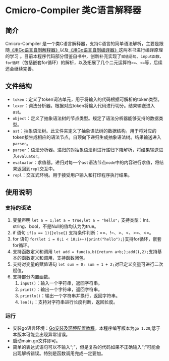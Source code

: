 # Cmicro-Compiler 类C语言解释器
## 简介
Cmicro-Compiler 是一个类C语言解释器，支持C语言的简单语法解析，主要是跟随[《用Go语言自制解释器》](https://weread.qq.com/web/bookDetail/74d32120813ab6de0g019b0e)以及[《用Go语言自制编译器》](https://weread.qq.com/web/bookDetail/38832db0813ab6de0g01886d)这两本书进行编译原理的学习
。目前本程序代码部分借鉴自书中，创新补充实现了`赋值语句`、`input函数`、`for循环`（包括嵌套for循环）的解析，以及拓展了几个二元运算符`>=`、`<=`等，后续还会继续完善。
## 文件结构
* `token`：定义了token词法单元，用于将输入的代码根据可解析的token类型。
* `lexer`：词法分析器。根据对应token将输入代码进行切分。结果输送进入ast。
* `object`：定义了抽象语法树的节点类型。规定了语法分析器能够支持的数据类型。
* `ast`：抽象语法树。此文件夹定义了抽象语法树的数据结构。用于将对应的token接生成相应的语法节点。自顶向下递归生成抽象语法树。结果输送进入`parser`。
* `parser`：语法分析器。递归的对抽象语法树进行递归下降解析，将结果输送进入`evaluator`。
* `evaluator`：求值器。递归对每一个`ast`语法节点`node`中的内容进行求值，将结果返回到`repl`交互中。
* `repl`：交互式环境。用于接受用户输入和打印程序执行结果。
## 使用说明
### 支持的语法
1. 变量声明 
`let a = 1;let a = true;let a = "hello";` 支持类型：int、string、bool，不是Null的值均认为为true。
2. if 语句
`if(a == 1){}else{}` 支持条件判断：==、!=、>、<、>=、<=。
3. for 语句
`for(let i = 0;i < 10;i++){print("hello");}`支持for循环，嵌套for循环。
4. 支持函数定义和调用
`let add = func(a,b){return a+b;};add(1,2);`支持基本的函数定义和调用，支持函数闭包。
5. 支持对变量的赋值语句
`let sum = 0; sum = 1 + 2;`对已定义变量可进行二次赋值。
6. 支持部分内置函数。
   1. `input()`：输入一个字符串，返回字符串。 
   2. `print()`：输出一个字符串，返回字符串。
   3. `println()`：输出一个字符串并换行，返回字符串。
   4. `len();`：支持对字符串进行长度判断，返回长度。
### 运行
- 安装go语言环境：[Go安装及环境配置教程](https://zhuanlan.zhihu.com/p/685639113)。本程序编写版本为`go 1.20`,低于本版本可能会出现异常错误。
- 启动main.go文件即可。
- 简单的表达式语句可以不输入“;”，但是复杂的代码如果不正确输入“;”可能会出现解析错误。特别是函数调用完成一定要加。
